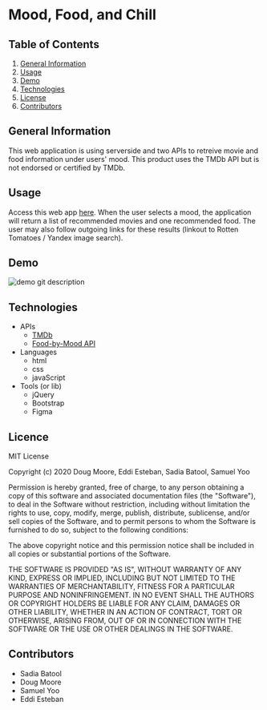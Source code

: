 # Mood, Food, and Chill

## Table of Contents
1. [ General Information ](#toc-info)
2. [ Usage ](#toc-usage)
3. [ Demo ](#toc-demo)
4. [ Technologies ](#toc-tech)
5. [ License ](#toc-license)
6. [ Contributors ](#toc-contrib)


<a id="toc-info"></a>
## General Information
This web application is using serverside and two APIs to retreive movie and food information under users' mood. This product uses the TMDb API but is not endorsed or certified by TMDb.

<a id="toc-usage"></a>
## Usage
Access this web app [here](https://eddiesteban.github.io/Mood-Food-and-Chill/). When the user selects a mood, the application will return a list of recommended movies and one recommended food. The user may also follow outgoing links for these results (linkout to Rotten Tomatoes / Yandex image search).

<a id="toc-demo"></a>
## Demo
![demo git description](gifLink)

<a id="toc-tech"></a>
## Technologies
* APIs 
    * [TMDb](https://developers.themoviedb.org/3/getting-started/introduction)
    * [Food-by-Mood API](https://github.com/MurphyPicard/food-by-mood-api/blob/master/README.md)
* Languages
    * html
    * css
    * javaScript
* Tools (or lib)
    * jQuery
    * Bootstrap
    * Figma

<a id="toc-license"></a>
## Licence
MIT License

Copyright (c) 2020 Doug Moore, Eddi Esteban, Sadia Batool, Samuel Yoo

Permission is hereby granted, free of charge, to any person obtaining a copy
of this software and associated documentation files (the "Software"), to deal
in the Software without restriction, including without limitation the rights
to use, copy, modify, merge, publish, distribute, sublicense, and/or sell
copies of the Software, and to permit persons to whom the Software is
furnished to do so, subject to the following conditions:

The above copyright notice and this permission notice shall be included in all
copies or substantial portions of the Software.

THE SOFTWARE IS PROVIDED "AS IS", WITHOUT WARRANTY OF ANY KIND, EXPRESS OR
IMPLIED, INCLUDING BUT NOT LIMITED TO THE WARRANTIES OF MERCHANTABILITY,
FITNESS FOR A PARTICULAR PURPOSE AND NONINFRINGEMENT. IN NO EVENT SHALL THE
AUTHORS OR COPYRIGHT HOLDERS BE LIABLE FOR ANY CLAIM, DAMAGES OR OTHER
LIABILITY, WHETHER IN AN ACTION OF CONTRACT, TORT OR OTHERWISE, ARISING FROM,
OUT OF OR IN CONNECTION WITH THE SOFTWARE OR THE USE OR OTHER DEALINGS IN THE
SOFTWARE.

<a id="toc-contrib"></a>
## Contributors

* Sadia Batool
* Doug Moore 
* Samuel Yoo
* Eddi Esteban

